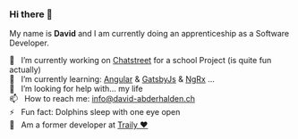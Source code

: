 ### Hi there 👋

My name is __David__ and I am currently doing an apprenticeship as a Software Developer.

🔭 &nbsp; I’m currently working on [Chatstreet](https://github.com/Chatstreet/Chatstreet) for a school Project (is quite fun actually)  
🌱 &nbsp; I’m currently learning: [Angular](https://angular.io/) & [GatsbyJs](https://www.gatsbyjs.com/) & [NgRx](https://ngrx.io/) ...  
🤔 &nbsp; I’m looking for help with... my life  
📫 &nbsp; How to reach me: info@david-abderhalden.ch  
⚡ &nbsp; Fun fact: Dolphins sleep with one eye open  
💚 &nbsp; Am a former developer at [Traily ❤](https://traily.ch/) 

